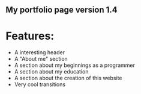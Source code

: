 ## My portfolio page version 1.4

# Features:
- A interesting header
- A "About me" section
- A section about my beginnings as a programmer
- A section about my education
- A section about the creation of this website
- Very cool transitions
